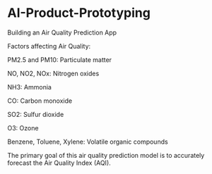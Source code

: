 # AI-Product-Prototyping
Building an Air Quality Prediction App

Factors affecting Air Quality:

PM2.5 and PM10: Particulate matter

NO, NO2, NOx: Nitrogen oxides

NH3: Ammonia

CO: Carbon monoxide

SO2: Sulfur dioxide

O3: Ozone

Benzene, Toluene, Xylene: Volatile organic compounds

The primary goal of this air quality prediction model is to accurately forecast the Air Quality Index (AQI).
